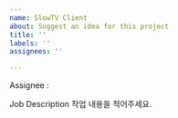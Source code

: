 ```yaml
---
name: SlowTV Client
about: Suggest an idea for this project
title: ''
labels: ''
assignees: ''

---
```


Assignee :

Job Description
작업 내용을 적어주세요.
